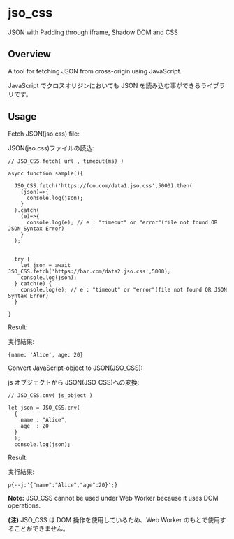 # jso_css

JSON with Padding through iframe, Shadow DOM and CSS

## Overview

A tool for fetching JSON from cross-origin using JavaScript.

JavaScript でクロスオリジンにおいても JSON を読み込む事ができるライブラリです。

## Usage

Fetch JSON(jso.css) file:

JSON(jso.css)ファイルの読込:

```
// JSO_CSS.fetch( url , timeout(ms) )

async function sample(){

  JSO_CSS.fetch('https://foo.com/data1.jso.css',5000).then(
    (json)=>{
      console.log(json);
    }
  ).catch(
    (e)=>{
      console.log(e); // e : "timeout" or "error"(file not found OR JSON Syntax Error)
    }
  );


  try {
    let json = await JSO_CSS.fetch('https://bar.com/data2.jso.css',5000);
    console.log(json);
  } catch(e) {
    console.log(e); // e : "timeout" or "error"(file not found OR JSON Syntax Error)
  }

}
```

Result:

実行結果:

```
{name: 'Alice', age: 20}
```

Convert JavaScript-object to JSON(JSO_CSS):

js オブジェクトから JSON(JSO_CSS)への変換:

```
// JSO_CSS.cnv( js_object )

let json = JSO_CSS.cnv(
  {
    name : "Alice",
    age  : 20
  }
  );
  console.log(json);
```

Result:

実行結果:

```
p{--j:'{"name":"Alice","age":20}';}
```


**Note:** JSO_CSS cannot be used under Web Worker because it uses DOM operations.

**(注)** JSO_CSS は DOM 操作を使用しているため、Web Worker のもとで使用することができません。
